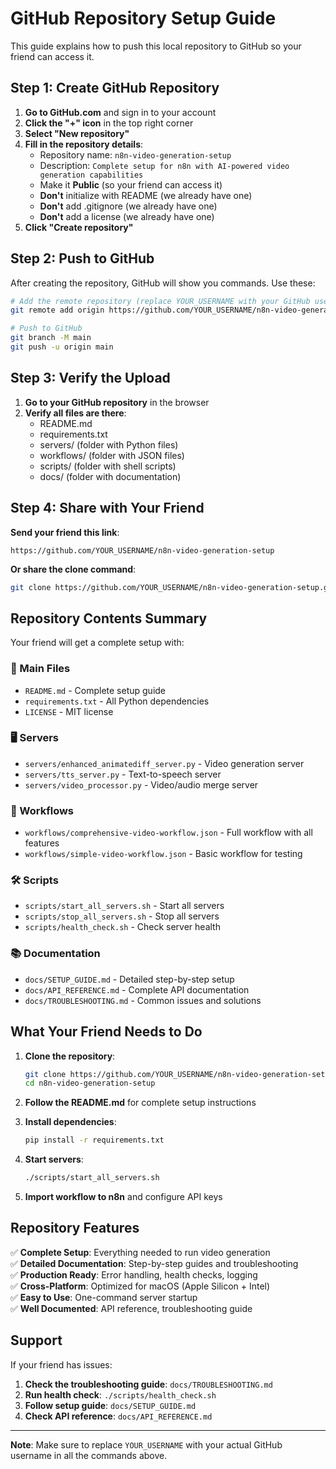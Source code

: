 # GitHub Repository Setup Guide

This guide explains how to push this local repository to GitHub so your friend can access it.

## Step 1: Create GitHub Repository

1. **Go to GitHub.com** and sign in to your account
2. **Click the "+" icon** in the top right corner
3. **Select "New repository"**
4. **Fill in the repository details**:
   - Repository name: `n8n-video-generation-setup`
   - Description: `Complete setup for n8n with AI-powered video generation capabilities`
   - Make it **Public** (so your friend can access it)
   - **Don't** initialize with README (we already have one)
   - **Don't** add .gitignore (we already have one)
   - **Don't** add a license (we already have one)
5. **Click "Create repository"**

## Step 2: Push to GitHub

After creating the repository, GitHub will show you commands. Use these:

```bash
# Add the remote repository (replace YOUR_USERNAME with your GitHub username)
git remote add origin https://github.com/YOUR_USERNAME/n8n-video-generation-setup.git

# Push to GitHub
git branch -M main
git push -u origin main
```

## Step 3: Verify the Upload

1. **Go to your GitHub repository** in the browser
2. **Verify all files are there**:
   - README.md
   - requirements.txt
   - servers/ (folder with Python files)
   - workflows/ (folder with JSON files)
   - scripts/ (folder with shell scripts)
   - docs/ (folder with documentation)

## Step 4: Share with Your Friend

**Send your friend this link**:
```
https://github.com/YOUR_USERNAME/n8n-video-generation-setup
```

**Or share the clone command**:
```bash
git clone https://github.com/YOUR_USERNAME/n8n-video-generation-setup.git
```

## Repository Contents Summary

Your friend will get a complete setup with:

### 📁 Main Files
- `README.md` - Complete setup guide
- `requirements.txt` - All Python dependencies
- `LICENSE` - MIT license

### 🖥️ Servers
- `servers/enhanced_animatediff_server.py` - Video generation server
- `servers/tts_server.py` - Text-to-speech server  
- `servers/video_processor.py` - Video/audio merge server

### 🔄 Workflows
- `workflows/comprehensive-video-workflow.json` - Full workflow with all features
- `workflows/simple-video-workflow.json` - Basic workflow for testing

### 🛠️ Scripts
- `scripts/start_all_servers.sh` - Start all servers
- `scripts/stop_all_servers.sh` - Stop all servers
- `scripts/health_check.sh` - Check server health

### 📚 Documentation
- `docs/SETUP_GUIDE.md` - Detailed step-by-step setup
- `docs/API_REFERENCE.md` - Complete API documentation
- `docs/TROUBLESHOOTING.md` - Common issues and solutions

## What Your Friend Needs to Do

1. **Clone the repository**:
   ```bash
   git clone https://github.com/YOUR_USERNAME/n8n-video-generation-setup.git
   cd n8n-video-generation-setup
   ```

2. **Follow the README.md** for complete setup instructions

3. **Install dependencies**:
   ```bash
   pip install -r requirements.txt
   ```

4. **Start servers**:
   ```bash
   ./scripts/start_all_servers.sh
   ```

5. **Import workflow to n8n** and configure API keys

## Repository Features

✅ **Complete Setup**: Everything needed to run video generation  
✅ **Detailed Documentation**: Step-by-step guides and troubleshooting  
✅ **Production Ready**: Error handling, health checks, logging  
✅ **Cross-Platform**: Optimized for macOS (Apple Silicon + Intel)  
✅ **Easy to Use**: One-command server startup  
✅ **Well Documented**: API reference, troubleshooting guide  

## Support

If your friend has issues:

1. **Check the troubleshooting guide**: `docs/TROUBLESHOOTING.md`
2. **Run health check**: `./scripts/health_check.sh`
3. **Follow setup guide**: `docs/SETUP_GUIDE.md`
4. **Check API reference**: `docs/API_REFERENCE.md`

---

**Note**: Make sure to replace `YOUR_USERNAME` with your actual GitHub username in all the commands above. 